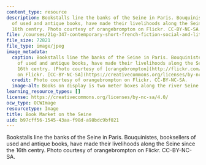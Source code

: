 ```yaml
---
content_type: resource
description: Bookstalls line the banks of the Seine in Paris. Bouquinistes, booksellers
  of used and antique books, have made their livelihoods along the Seine since the
  16th centry. Photo courtesy of orangebrompton on Flickr. CC-BY-NC-SA.
file: /courses/21g-347-contemporary-short-french-fiction-social-and-literary-trends-since-1990-fall-2013/b97cff56154543aaf98da98bdc9bf021_21g-347f13.jpg
file_size: 72821
file_type: image/jpeg
image_metadata:
  caption: Bookstalls line the banks of the Seine in Paris. Bouquinistes, booksellers
    of used and antique books, have made their livelihoods along the Seine since the
    16th centry. (Photo courtesy of [orangebrompton](http://flickr.com/photos/orangebrompton/3518320308)
    on Flickr. [CC-BY-NC-SA](https://creativecommons.org/licenses/by-nc-sa/2.0/))
  credit: Photo courtesy of orangebrompton on Flickr. CC-BY-NC-SA.
  image-alt: Books on display is two meter boxes along the river Seine in Paris.
learning_resource_types: []
license: https://creativecommons.org/licenses/by-nc-sa/4.0/
ocw_type: OCWImage
resourcetype: Image
title: Book Market on the Seine
uid: b97cff56-1545-43aa-f98d-a98bdc9bf021
---
```

Bookstalls line the banks of the Seine in Paris. Bouquinistes, booksellers of used and antique books, have made their livelihoods along the Seine since the 16th centry. Photo courtesy of orangebrompton on Flickr. CC-BY-NC-SA.